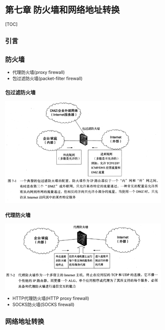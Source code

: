 # 第七章 防火墙和网络地址转换

[TOC]



## 引言



## 防火墙
- 代理防火墙(proxy firewall)
- 包过滤防火墙(packet-filter firewall)

### 包过滤防火墙

![7-1](res/7-1.png)

### 代理防火墙

![7-2](res/7-2.png)

- HTTP代理防火墙(HTTP proxy firewall)
- SOCKS防火墙(SOCKS firewall)



## 网络地址转换

